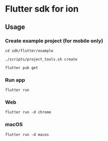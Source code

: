 # Flutter sdk for ion



## Usage

### Create example project (for mobile only)

`cd sdk/flutter/example`

`./scripts/project_tools.sh create`

`flutter pub get`


### Run app

`flutter run`


### Web

`flutter run -d chrome`


### macOS

`flutter run -d macos`
